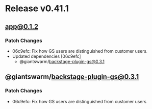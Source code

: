 # Release v0.41.1

## app@0.1.2

### Patch Changes

- 06c9efc: Fix how GS users are distinguished from customer users.
- Updated dependencies [06c9efc]
  - @giantswarm/backstage-plugin-gs@0.3.1

## @giantswarm/backstage-plugin-gs@0.3.1

### Patch Changes

- 06c9efc: Fix how GS users are distinguished from customer users.
